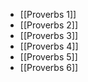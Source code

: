 - [[Proverbs 1]]
- [[Proverbs 2]]
- [[Proverbs 3]]
- [[Proverbs 4]]
- [[Proverbs 5]]
- [[Proverbs 6]]